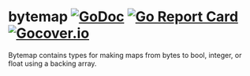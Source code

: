 # bytemap [![GoDoc](https://godoc.org/github.com/carlmjohnson/bytemap?status.svg)](https://godoc.org/github.com/carlmjohnson/bytemap) [![Go Report Card](https://goreportcard.com/badge/github.com/carlmjohnson/bytemap)](https://goreportcard.com/report/github.com/carlmjohnson/bytemap) [![Gocover.io](https://gocover.io/_badge/github.com/carlmjohnson/bytemap)](https://gocover.io/github.com/carlmjohnson/bytemap)
Bytemap contains types for making maps from bytes to bool, integer, or float using a backing array.
